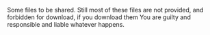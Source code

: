 Some files to be shared.
Still most of these files are not provided, and forbidden for download, if you download them You are guilty and responsible and liable whatever happens.

